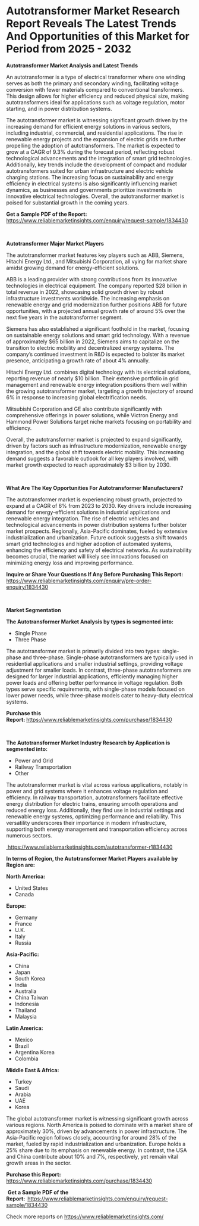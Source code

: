 <p><h1>Autotransformer Market Research Report Reveals The Latest Trends And Opportunities of this Market for Period from 2025 - 2032</h1></p><p><strong>Autotransformer Market Analysis and Latest Trends</strong></p>
<p><p>An autotransformer is a type of electrical transformer where one winding serves as both the primary and secondary winding, facilitating voltage conversion with fewer materials compared to conventional transformers. This design allows for higher efficiency and reduced physical size, making autotransformers ideal for applications such as voltage regulation, motor starting, and in power distribution systems.</p><p>The autotransformer market is witnessing significant growth driven by the increasing demand for efficient energy solutions in various sectors, including industrial, commercial, and residential applications. The rise in renewable energy projects and the expansion of electric grids are further propelling the adoption of autotransformers. The market is expected to grow at a CAGR of 9.3% during the forecast period, reflecting robust technological advancements and the integration of smart grid technologies. Additionally, key trends include the development of compact and modular autotransformers suited for urban infrastructure and electric vehicle charging stations. The increasing focus on sustainability and energy efficiency in electrical systems is also significantly influencing market dynamics, as businesses and governments prioritize investments in innovative electrical technologies. Overall, the autotransformer market is poised for substantial growth in the coming years.</p></p>
<p><strong>Get a Sample PDF of the Report:&nbsp;</strong> <a href="https://www.reliablemarketinsights.com/enquiry/request-sample/1834430?utm_campaign=2943&utm_medium=2&utm_source=Github&utm_content=ia&utm_term=11042025&utm_id=autotransformer">https://www.reliablemarketinsights.com/enquiry/request-sample/1834430</a></p>
<p>&nbsp;</p>
<p><strong>Autotransformer Major Market Players</strong></p>
<p><p>The autotransformer market features key players such as ABB, Siemens, Hitachi Energy Ltd., and Mitsubishi Corporation, all vying for market share amidst growing demand for energy-efficient solutions.</p><p>ABB is a leading provider with strong contributions from its innovative technologies in electrical equipment. The company reported $28 billion in total revenue in 2022, showcasing solid growth driven by robust infrastructure investments worldwide. The increasing emphasis on renewable energy and grid modernization further positions ABB for future opportunities, with a projected annual growth rate of around 5% over the next five years in the autotransformer segment.</p><p>Siemens has also established a significant foothold in the market, focusing on sustainable energy solutions and smart grid technology. With a revenue of approximately $65 billion in 2022, Siemens aims to capitalize on the transition to electric mobility and decentralized energy systems. The company’s continued investment in R&D is expected to bolster its market presence, anticipating a growth rate of about 4% annually.</p><p>Hitachi Energy Ltd. combines digital technology with its electrical solutions, reporting revenue of nearly $10 billion. Their extensive portfolio in grid management and renewable energy integration positions them well within the growing autotransformer market, targeting a growth trajectory of around 6% in response to increasing global electrification needs.</p><p>Mitsubishi Corporation and GE also contribute significantly with comprehensive offerings in power solutions, while Victron Energy and Hammond Power Solutions target niche markets focusing on portability and efficiency.</p><p>Overall, the autotransformer market is projected to expand significantly, driven by factors such as infrastructure modernization, renewable energy integration, and the global shift towards electric mobility. This increasing demand suggests a favorable outlook for all key players involved, with market growth expected to reach approximately $3 billion by 2030.</p></p>
<p>&nbsp;</p>
<p><strong>What Are The Key Opportunities For Autotransformer Manufacturers?</strong></p>
<p><p>The autotransformer market is experiencing robust growth, projected to expand at a CAGR of 6% from 2023 to 2030. Key drivers include increasing demand for energy-efficient solutions in industrial applications and renewable energy integration. The rise of electric vehicles and technological advancements in power distribution systems further bolster market prospects. Regionally, Asia-Pacific dominates, fueled by extensive industrialization and urbanization. Future outlook suggests a shift towards smart grid technologies and higher adoption of automated systems, enhancing the efficiency and safety of electrical networks. As sustainability becomes crucial, the market will likely see innovations focused on minimizing energy loss and improving performance.</p></p>
<p><strong>Inquire or Share Your Questions If Any Before Purchasing This Report:</strong> <a href="https://www.reliablemarketinsights.com/enquiry/pre-order-enquiry/1834430?utm_campaign=2943&utm_medium=2&utm_source=Github&utm_content=ia&utm_term=11042025&utm_id=autotransformer">https://www.reliablemarketinsights.com/enquiry/pre-order-enquiry/1834430</a></p>
<p>&nbsp;</p>
<p><strong>Market Segmentation</strong></p>
<p><strong>The Autotransformer Market Analysis by types is segmented into:</strong></p>
<p><ul><li>Single Phase</li><li>Three Phase</li></ul></p>
<p><p>The autotransformer market is primarily divided into two types: single-phase and three-phase. Single-phase autotransformers are typically used in residential applications and smaller industrial settings, providing voltage adjustment for smaller loads. In contrast, three-phase autotransformers are designed for larger industrial applications, efficiently managing higher power loads and offering better performance in voltage regulation. Both types serve specific requirements, with single-phase models focused on lower power needs, while three-phase models cater to heavy-duty electrical systems.</p></p>
<p><strong>Purchase this Report:&nbsp;</strong><a href="https://www.reliablemarketinsights.com/purchase/1834430?utm_campaign=2943&utm_medium=2&utm_source=Github&utm_content=ia&utm_term=11042025&utm_id=autotransformer">https://www.reliablemarketinsights.com/purchase/1834430</a></p>
<p>&nbsp;</p>
<p><strong>The Autotransformer Market Industry Research by Application is segmented into:</strong></p>
<p><ul><li>Power and Grid</li><li>Railway Transportation</li><li>Other</li></ul></p>
<p><p>The autotransformer market is vital across various applications, notably in power and grid systems where it enhances voltage regulation and efficiency. In railway transportation, autotransformers facilitate effective energy distribution for electric trains, ensuring smooth operations and reduced energy loss. Additionally, they find use in industrial settings and renewable energy systems, optimizing performance and reliability. This versatility underscores their importance in modern infrastructure, supporting both energy management and transportation efficiency across numerous sectors.</p></p>
<p><a href="https://www.reliablemarketinsights.com/autotransformer-r1834430?utm_campaign=2943&utm_medium=2&utm_source=Github&utm_content=ia&utm_term=11042025&utm_id=autotransformer">&nbsp;https://www.reliablemarketinsights.com/autotransformer-r1834430</a></p>
<p><strong>In terms of Region, the Autotransformer Market Players available by Region are:</strong></p>
<p>
    <p> <strong> North America: </strong>
        <ul>
            <li>United States</li>
            <li>Canada</li>
        </ul>
        </p> 
    <p> <strong> Europe: </strong>
        <ul>
            <li>Germany</li>
            <li>France</li>
            <li>U.K.</li>
            <li>Italy</li>
            <li>Russia</li>
        </ul>
        </p> 
    <p> <strong> Asia-Pacific: </strong>
        <ul>
            <li>China</li>
            <li>Japan</li>
            <li>South Korea</li>
            <li>India</li>
            <li>Australia</li>
            <li>China Taiwan</li>
            <li>Indonesia</li>
            <li>Thailand</li>
            <li>Malaysia</li>
        </ul>
        </p> 
    <p> <strong> Latin America: </strong>
        <ul>
            <li>Mexico</li>
            <li>Brazil</li>
            <li>Argentina Korea</li>
            <li>Colombia</li>
        </ul>
        </p> 
    <p> <strong> Middle East & Africa: </strong>
        <ul>
            <li>Turkey</li>
            <li>Saudi</li>
            <li>Arabia</li>
            <li>UAE</li>
            <li>Korea</li>
        </ul>
    </p>
    </p>
<p><p>The global autotransformer market is witnessing significant growth across various regions. North America is poised to dominate with a market share of approximately 30%, driven by advancements in power infrastructure. The Asia-Pacific region follows closely, accounting for around 28% of the market, fueled by rapid industrialization and urbanization. Europe holds a 25% share due to its emphasis on renewable energy. In contrast, the USA and China contribute about 10% and 7%, respectively, yet remain vital growth areas in the sector.</p></p>
<p><strong>Purchase this Report: </strong><a href="https://www.reliablemarketinsights.com/purchase/1834430?utm_campaign=2943&utm_medium=2&utm_source=Github&utm_content=ia&utm_term=11042025&utm_id=autotransformer">https://www.reliablemarketinsights.com/purchase/1834430</a></p>
<p>&nbsp;<strong>Get a Sample PDF of the Report:&nbsp;&nbsp;</strong><a href="https://www.reliablemarketinsights.com/enquiry/request-sample/1834430?utm_campaign=2943&utm_medium=2&utm_source=Github&utm_content=ia&utm_term=11042025&utm_id=autotransformer">https://www.reliablemarketinsights.com/enquiry/request-sample/1834430</a></p>
<p><strong></strong></p>
<p>Check more reports on <a href="https://www.reliablemarketinsights.com/?utm_campaign=2943&utm_medium=2&utm_source=Github&utm_content=ia&utm_term=11042025&utm_id=autotransformer">https://www.reliablemarketinsights.com/</a></p>